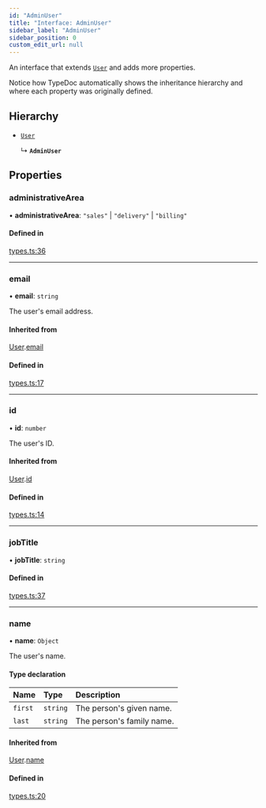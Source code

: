 ```yaml
---
id: "AdminUser"
title: "Interface: AdminUser"
sidebar_label: "AdminUser"
sidebar_position: 0
custom_edit_url: null
---
```


An interface that extends [`User`](User.md) and adds more properties.

Notice how TypeDoc automatically shows the inheritance hierarchy and where
each property was originally defined.

## Hierarchy

- [`User`](User.md)

  ↳ **`AdminUser`**

## Properties

### administrativeArea

• **administrativeArea**: ``"sales"`` \| ``"delivery"`` \| ``"billing"``

#### Defined in

[types.ts:36](https://github.com/JiaojSun/react-vite-federation-back-app/blob/c31c95f/src/typedoc/types.ts#L36)

___

### email

• **email**: `string`

The user's email address.

#### Inherited from

[User](User.md).[email](User.md#email)

#### Defined in

[types.ts:17](https://github.com/JiaojSun/react-vite-federation-back-app/blob/c31c95f/src/typedoc/types.ts#L17)

___

### id

• **id**: `number`

The user's ID.

#### Inherited from

[User](User.md).[id](User.md#id)

#### Defined in

[types.ts:14](https://github.com/JiaojSun/react-vite-federation-back-app/blob/c31c95f/src/typedoc/types.ts#L14)

___

### jobTitle

• **jobTitle**: `string`

#### Defined in

[types.ts:37](https://github.com/JiaojSun/react-vite-federation-back-app/blob/c31c95f/src/typedoc/types.ts#L37)

___

### name

• **name**: `Object`

The user's name.

#### Type declaration

| Name | Type | Description |
| :------ | :------ | :------ |
| `first` | `string` | The person's given name. |
| `last` | `string` | The person's family name. |

#### Inherited from

[User](User.md).[name](User.md#name)

#### Defined in

[types.ts:20](https://github.com/JiaojSun/react-vite-federation-back-app/blob/c31c95f/src/typedoc/types.ts#L20)
